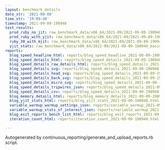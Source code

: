 ```yaml
---
layout: benchmark_details
date_str: '2021-09-09'
time_str: '19:09:48'
timestamp: 2021-09-09-190948
test_results:
  prod_ruby_no_jit: raw_benchmark_data/x86_64/2021-09/2021-09-09-190948_basic_benchmark_prod_ruby_no_jit.json
  prod_ruby_with_yjit: raw_benchmark_data/x86_64/2021-09/2021-09-09-190948_basic_benchmark_prod_ruby_with_yjit.json
  ruby_30_with_mjit: raw_benchmark_data/x86_64/2021-09/2021-09-09-190948_basic_benchmark_ruby_30_with_mjit.json
  yjit_stats: raw_benchmark_data/x86_64/2021-09/2021-09-09-190948_basic_benchmark_yjit_stats.json
reports:
  blog_speed_headline_html: reports/blog_speed_headline_2021-09-09-190948.html
  blog_speed_details_html: reports/blog_speed_details_2021-09-09-190948.html
  blog_speed_details_raw_details_html: reports/blog_speed_details_2021-09-09-190948.raw_details.html
  blog_speed_details_svg: reports/blog_speed_details_2021-09-09-190948.svg
  blog_speed_details_head_svg: reports/blog_speed_details_2021-09-09-190948.head.svg
  blog_speed_details_back_svg: reports/blog_speed_details_2021-09-09-190948.back.svg
  blog_speed_details_micro_svg: reports/blog_speed_details_2021-09-09-190948.micro.svg
  blog_speed_details_tripwires_json: reports/blog_speed_details_2021-09-09-190948.tripwires.json
  blog_speed_details_csv: reports/blog_speed_details_2021-09-09-190948.csv
  blog_memory_details_html: reports/blog_memory_details_2021-09-09-190948.html
  blog_yjit_stats_html: reports/blog_yjit_stats_2021-09-09-190948.html
  variable_warmup_warmup_settings_json: reports/variable_warmup_2021-09-09-190948.warmup_settings.json
  variable_warmup_stats_of_interest_json: reports/variable_warmup_2021-09-09-190948.stats_of_interest.json
  blog_exit_reports_bench_list_html: reports/blog_exit_reports_2021-09-09-190948.bench_list.html
  iteration_count_html: reports/iteration_count_2021-09-09-190948.html

---
```

Autogenerated by continuous_reporting/generate_and_upload_reports.rb script.
